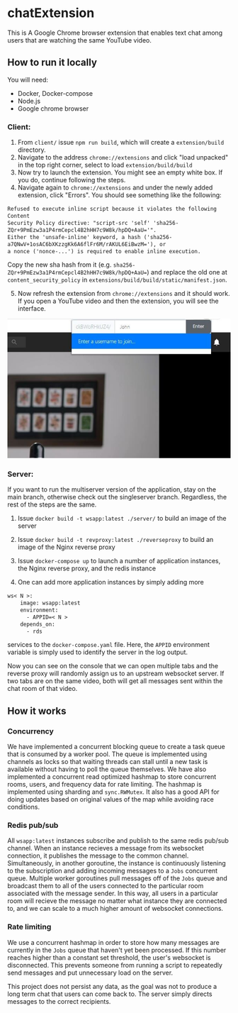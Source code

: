 # chatExtension
This is A Google Chrome browser extension that enables text chat among users that are watching the same YouTube video.

## How to run it locally

You will need:
- Docker, Docker-compose
- Node.js
- Google chrome browser



### Client:
1. From `client/` issue `npm run build`, which will create a `extension/build` directory. 
2. Navigate to the address `chrome://extensions` and click "load unpacked" in the top right corner, select to load `extension/build/build`
3. Now try to launch the extension. You might see an empty white box. If you do, continue following the steps. 
4. Navigate again to `chrome://extensions` and under the newly added extension, click "Errors". You should see something like the following:
  ```
  Refused to execute inline script because it violates the following Content
  Security Policy directive: "script-src 'self' 'sha256-ZQr+9PmEzw3a1P4rmCepcl4B2hHH7c9W8k/hpDQ+AaU='". 
  Either the 'unsafe-inline' keyword, a hash ('sha256-a7QNwV+1osAC6bXKzzgKk6A6flFr6M/rAKUL6EiBwzM='), or 
  a nonce ('nonce-...') is required to enable inline execution.
  ```
  Copy the new sha hash from it (e.g. `sha256-ZQr+9PmEzw3a1P4rmCepcl4B2hHH7c9W8k/hpDQ+AaU=`) and replace the old one at `content_security_policy` in `extensions/build/build/static/manifest.json`. 

5. Now refresh the extension from `chrome://extensions` and it should work. If you open a YouTube video and then the extension, you will see the interface.

![Sign in](https://github.com/miteshkumar77/chatExtension/blob/main/cap1.jpg?raw=true)

### Server:

If you want to run the multiserver version of the application, stay on the main branch, otherwise check out the singleserver branch. Regardless, the rest of the steps are the same. 

1. Issue `docker build -t wsapp:latest ./server/` to build an image of the server
2. Issue `docker build -t revproxy:latest ./reverseproxy` to build an image of the Nginx reverse proxy
3. Issue `docker-compose up` to launch a number of application instances, the Nginx reverse proxy, and the redis instance



4. One can add more application instances by simply adding more 
```
ws< N >:
    image: wsapp:latest
    environment:
      - APPID=< N >
    depends_on:
      - rds
```
services to the `docker-compose.yaml` file. Here, the `APPID` environment variable is simply used to identify the server in the log output. 

Now you can see on the console that we can open multiple tabs and the reverse proxy will randomly assign us to an upstream websocket server. If two tabs are on the same video, both will get all messages sent within the chat room of that video. 


## How it works

### Concurrency
We have implemented a concurrent blocking queue to create a task queue that is consumed by a worker pool. The queue is implemented using channels as locks so that waiting threads can stall until a new task is available without having to poll the queue themselves. 
We have also implemented a concurrent read optimized hashmap to store concurrent rooms, users, and frequency data for rate limiting. The hashmap is implemented using sharding and `sync.RWMutex`. It also has a good API for doing updates based on original values of the map while avoiding race conditions.

### Redis pub/sub
All `wsapp:latest` instances subscribe and publish to the same redis pub/sub channel. When an instance recieves a message from its websocket connection, it publishes the message to the common channel. Simultaneously, in another goroutine, the instance is continuously listening to the subscription and adding incoming messages to a `Jobs` concurrent queue. Multiple worker goroutines pull messages off of the `Jobs` queue and broadcast them to all of the users connected to the particular room associated with the message sender. In this way, all users in a particular room will recieve the message no matter what instance they are connected to, and we can scale to a much higher amount of websocket connections. 

### Rate limiting
We use a concurrent hashmap in order to store how many messages are currently in the `Jobs` queue that haven't yet been processed. If this number reaches higher than a constant set threshold, the user's websocket is disconnected. This prevents someone from running a script to repeatedly send messages and put unnecessary load on the server.

This project does not persist any data, as the goal was not to produce a long term chat that users can come back to. The server simply directs messages to the correct recipients. 
  



